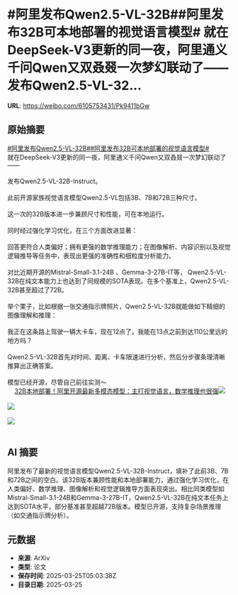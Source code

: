 # #阿里发布Qwen2.5-VL-32B##阿里发布32B可本地部署的视觉语言模型# 就在DeepSeek-V3更新的同一夜，阿里通义千问Qwen又双叒叕一次梦幻联动了——发布Qwen2.5-VL-32...

**URL**: https://weibo.com/6105753431/Pk9411bGw

## 原始摘要

<a href="https://m.weibo.cn/search?containerid=231522type%3D1%26t%3D10%26q%3D%23%E9%98%BF%E9%87%8C%E5%8F%91%E5%B8%83Qwen2.5-VL-32B%23&amp;extparam=%23%E9%98%BF%E9%87%8C%E5%8F%91%E5%B8%83Qwen2.5-VL-32B%23" data-hide=""><span class="surl-text">#阿里发布Qwen2.5-VL-32B#</span></a><a href="https://m.weibo.cn/search?containerid=231522type%3D1%26t%3D10%26q%3D%23%E9%98%BF%E9%87%8C%E5%8F%91%E5%B8%8332B%E5%8F%AF%E6%9C%AC%E5%9C%B0%E9%83%A8%E7%BD%B2%E7%9A%84%E8%A7%86%E8%A7%89%E8%AF%AD%E8%A8%80%E6%A8%A1%E5%9E%8B%23&amp;extparam=%23%E9%98%BF%E9%87%8C%E5%8F%91%E5%B8%8332B%E5%8F%AF%E6%9C%AC%E5%9C%B0%E9%83%A8%E7%BD%B2%E7%9A%84%E8%A7%86%E8%A7%89%E8%AF%AD%E8%A8%80%E6%A8%A1%E5%9E%8B%23" data-hide=""><span class="surl-text">#阿里发布32B可本地部署的视觉语言模型#</span></a> <br>就在DeepSeek-V3更新的同一夜，阿里通义千问Qwen又双叒叕一次梦幻联动了——<br><br>发布Qwen2.5-VL-32B-Instruct。<br><br>此前开源家族视觉语言模型Qwen2.5-VL包括3B、7B和72B三种尺寸。<br><br>这一次的32B版本进一步兼顾尺寸和性能，可在本地运行。<br><br>同时经过强化学习优化，在三个方面改进显著：<br><br>回答更符合人类偏好；拥有更强的数学推理能力；在图像解析、内容识别以及视觉逻辑推导等任务中，表现出更强的准确性和细粒度分析能力。<br><br>对比近期开源的Mistral-Small-3.1-24B 、Gemma-3-27B-IT等， Qwen2.5-VL-32B在纯文本能力上也达到了同规模的SOTA表现。在多个基准上，Qwen2.5-VL-32B甚至超过了72B。<br><br>举个栗子，比如根据一张交通指示牌照片，Qwen2.5-VL-32B就能做如下精细的图像理解和推理：<br><br>我正在这条路上驾驶一辆大卡车，现在12点了。我能在13点之前到达110公里远的地方吗？<br><br>Qwen2.5-VL-32B首先对时间、距离、卡车限速进行分析，然后分步骤条理清晰推算出正确答案。<br><br>模型已经开源，尽管自己前往实测～<br><a href="https://weibo.cn/sinaurl?u=https%3A%2F%2Fmp.weixin.qq.com%2Fs%2FvbMm5HAiqc-GpM1yuYas7w" data-hide=""><span class="url-icon"><img style="width: 1rem;height: 1rem" src="https://h5.sinaimg.cn/upload/2015/09/25/3/timeline_card_small_web_default.png" referrerpolicy="no-referrer"></span><span class="surl-text">32B本地部署！阿里开源最新多模态模型：主打视觉语言，数学推理也很强</span></a><img style="" src="https://tvax4.sinaimg.cn/large/006Fd7o3ly1hzsycmt1l6j30u01297h6.jpg" referrerpolicy="no-referrer"><br><br><img style="" src="https://tvax3.sinaimg.cn/large/006Fd7o3ly1hzsycqostdj30u00i4dq0.jpg" referrerpolicy="no-referrer"><br><br><img style="" src="https://tvax1.sinaimg.cn/large/006Fd7o3ly1hzsycuvza1j30u010iq8l.jpg" referrerpolicy="no-referrer"><br><br>

## AI 摘要

阿里发布了最新的视觉语言模型Qwen2.5-VL-32B-Instruct，填补了此前3B、7B和72B之间的空白。该32B版本兼顾性能和本地部署能力，通过强化学习优化，在人类偏好、数学推理、图像解析和视觉逻辑推导方面表现突出。相比同类模型如Mistral-Small-3.1-24B和Gemma-3-27B-IT，Qwen2.5-VL-32B在纯文本任务上达到SOTA水平，部分基准甚至超越72B版本。模型已开源，支持复杂场景推理（如交通指示牌分析）。

## 元数据

- **来源**: ArXiv
- **类型**: 论文
- **保存时间**: 2025-03-25T05:03:38Z
- **目录日期**: 2025-03-25
